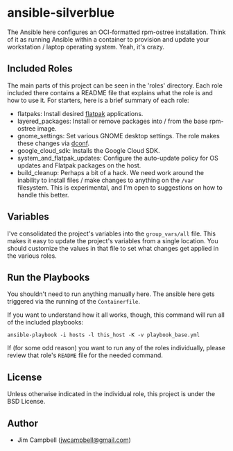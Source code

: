 ansible-silverblue
==================

The Ansible here configures an OCI-formatted rpm-ostree installation. Think of it as running
Ansible within a container to provision and update your workstation / laptop operating system. Yeah, it's crazy.

Included Roles
--------------

The main parts of this project can be seen in the 'roles' directory. Each role included there
contains a README file that explains what the role is and how to use it. For starters, here is a
brief summary of each role:

  - flatpaks: Install desired [flatpak](https://flatpak.org/) applications.
  - layered_packages: Install or remove packages into / from the base rpm-ostree image.
  - gnome_settings: Set various GNOME desktop settings. The role makes these changes via
    [dconf](https://wiki.gnome.org/Projects/dconf).
  - google_cloud_sdk: Installs the Google Cloud SDK.
  - system_and_flatpak_updates: Configure the auto-update policy for OS updates and Flatpak
  packages on the host.
  - build_cleanup: Perhaps a bit of a hack. We need work around the inability to install files /
  make changes to anything on the `/var` filesystem. This is experimental, and I'm open to
  suggestions on how to handle this better.

Variables
---------

I've consolidated the project's variables into the `group_vars/all` file. This makes it easy to
update the project's variables from a single location. You should customize the values in that
file to set what changes get applied in the various roles.

Run the Playbooks
-----------------

You shouldn't need to run anything manually here. The ansible here gets triggered via the running
of the `Containerfile`.

If you want to understand how it all works, though, this command will run all of the included
playbooks:

`ansible-playbook -i hosts -l this_host -K -v playbook_base.yml`

If (for some odd reason) you want to run any of the roles individually, please review that role's
`README` file for the needed command.

License
-------

Unless otherwise indicated in the individual role, this project is under the BSD License.

Author
------

  * Jim Campbell (jwcampbell@gmail.com)
